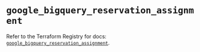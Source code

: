 # `google_bigquery_reservation_assignment`

Refer to the Terraform Registry for docs: [`google_bigquery_reservation_assignment`](https://registry.terraform.io/providers/hashicorp/google-beta/5.41.0/docs/resources/google_bigquery_reservation_assignment).
